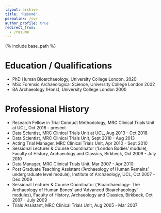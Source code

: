 ```yaml
---
layout: archive
title: "Résumé"
permalink: /cv/
author_profile: true
redirect_from:
  - /resume
---
```


{% include base_path %}



Education / Qualifications
=====

* PhD Human Bioarchaeology, University College London, 2020
* MSc Forensic Archaeological Science, University College London 2002
* BA Archaeology (Hons), University College London 2000

Professional History
=====

* Research Fellow in Trial Conduct Methodology, MRC Clinical Trials Unit at UCL, Oct 2018 - present
* Data Scientist, MRC Clinical Trials Unit at UCL, Aug 2013 - Oct 2018
* Data Scientist, MRC Clinical Trials Unit, Sept 2010 - Aug 2013
* Acting Trial Manager, MRC Clinical Trials Unit, Apr 2010 - Sept 2010
* Sessional Lecturer & Course Coordinator (‘London Bodies’ module), Faculty of History, Archaeology and Classics, Birkbeck, Oct 2009 - July 2010
* Data Manager, MRC Clinical Trials Unit, Mar 2007 - Apr 2010
* Post Graduate Teaching Assistant (‘Archaeology of Human Remains’ undergraduate level module), Institute of Archaeology, UCL, Oct 2007 - Dec 2009
* Sessional Lecturer & Course Coordinator (‘Bioarchaeology- The Archaeology of Human Bones’ and ‘Advanced Bioarchaeology’ modules), Faculty of History, Archaeology and Classics, Birkbeck, Oct 2007 - July 2009
* Trials Assistant, MRC Clinical Trials Unit, Aug 2005 - Mar 2007
